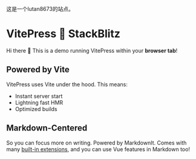 这是一个lutan8673的站点。

# VitePress 💙 StackBlitz

Hi there :wave: This is a demo running VitePress within your **browser tab**!

## Powered by Vite

VitePress uses Vite under the hood. This means:

- Instant server start
- Lightning fast HMR
- Optimized builds

## Markdown-Centered

So you can focus more on writing. Powered by MarkdownIt. Comes with many [built-in extensions](https://vitepress.dev/guide/markdown), and you can use Vue features in Markdown too!
